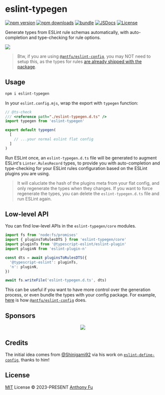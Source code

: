 # eslint-typegen

[![npm version][npm-version-src]][npm-version-href]
[![npm downloads][npm-downloads-src]][npm-downloads-href]
[![bundle][bundle-src]][bundle-href]
[![JSDocs][jsdocs-src]][jsdocs-href]
[![License][license-src]][license-href]

Generate types from ESLint rule schemas automatically, with auto-completion and type-checking for rule options.

![](https://github.com/antfu/eslint-typegen/assets/11247099/642ffdc0-c662-4f3b-9237-16d776be1c3e)

> Btw, if you are using [`@antfu/eslint-config`](https://github.com/antfu/eslint-config), you may NOT need to setup this, as the types for rules [are already shipped with the package](https://github.com/antfu/eslint-config/blob/95963ac345d27cd06a4eeb5ebc16e1848cb2fd81/scripts/typegen.ts#L29-L33).

## Usage

```bash
npm i eslint-typegen
```

In your `eslint.config.mjs`, wrap the export with `typegen` function:

```ts
// @ts-check
/// <reference path="./eslint-typegen.d.ts" />
import typegen from 'eslint-typegen'

export default typegen(
  [
    // ...your normal eslint flat config
  ]
)
```

Run ESLint once, an `eslint-typegen.d.ts` file will be generated to augment ESLint's `Linter.RulesRecord` types, to provide you with auto-completion and type-checking for your ESLint rules configuration based on the ESLint plugins you are using.

> It will caluclate the hash of the plugins meta from your flat config, and only regenerate the types when they changes. If you want to force regenerate the types, you can delete the `eslint-typegen.d.ts` file and run ESLint again.

## Low-level API

You can find low-level APIs in the `eslint-typegen/core` modules.

```ts
import fs from 'node:fs/promises'
import { pluginsToRulesDTS } from 'eslint-typegen/core'
import pluginTs from '@typescript-eslint/eslint-plugin'
import pluginN from 'eslint-plugin-n'

const dts = await pluginsToRulesDTS({
  '@typescript-eslint': pluginTs,
  'n': pluginN,
})

await fs.writeFile('eslint-typegen.d.ts', dts)
```

This can be useful if you want to have more control over the generation process, or even bundle the types with your config package. For example, [here](https://github.com/antfu/eslint-config/blob/95963ac345d27cd06a4eeb5ebc16e1848cb2fd81/scripts/typegen.ts#L29-L33) is how [`@antfu/eslint-config`](https://github.com/antfu/eslint-config) does.

## Sponsors

<p align="center">
  <a href="https://cdn.jsdelivr.net/gh/antfu/static/sponsors.svg">
    <img src='https://cdn.jsdelivr.net/gh/antfu/static/sponsors.svg'/>
  </a>
</p>

## Credits

The initial idea comes from [@Shinigami92](https://github.com/Shinigami92) via his work on [`eslint-define-config`](https://github.com/eslint-types/eslint-define-config), thanks to him!

## License

[MIT](./LICENSE) License © 2023-PRESENT [Anthony Fu](https://github.com/antfu)

<!-- Badges -->

[npm-version-src]: https://img.shields.io/npm/v/eslint-typegen?style=flat&colorA=080f12&colorB=1fa669
[npm-version-href]: https://npmjs.com/package/eslint-typegen
[npm-downloads-src]: https://img.shields.io/npm/dm/eslint-typegen?style=flat&colorA=080f12&colorB=1fa669
[npm-downloads-href]: https://npmjs.com/package/eslint-typegen
[bundle-src]: https://img.shields.io/bundlephobia/minzip/eslint-typegen?style=flat&colorA=080f12&colorB=1fa669&label=minzip
[bundle-href]: https://bundlephobia.com/result?p=eslint-typegen
[license-src]: https://img.shields.io/github/license/antfu/eslint-typegen.svg?style=flat&colorA=080f12&colorB=1fa669
[license-href]: https://github.com/antfu/eslint-typegen/blob/main/LICENSE
[jsdocs-src]: https://img.shields.io/badge/jsdocs-reference-080f12?style=flat&colorA=080f12&colorB=1fa669
[jsdocs-href]: https://www.jsdocs.io/package/eslint-typegen
